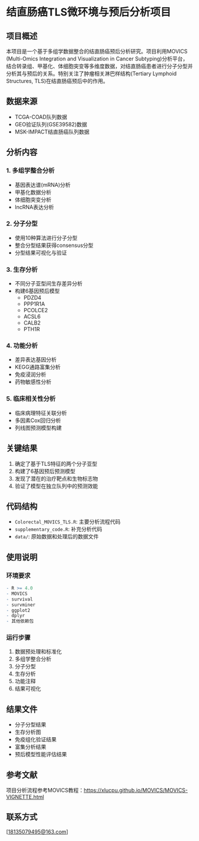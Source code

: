 # 结直肠癌TLS微环境与预后分析项目

## 项目概述

本项目是一个基于多组学数据整合的结直肠癌预后分析研究。项目利用MOVICS (Multi-Omics Integration and Visualization in Cancer Subtyping)分析平台，结合转录组、甲基化、体细胞突变等多维度数据，对结直肠癌患者进行分子分型并分析其与预后的关系。特别关注了肿瘤相关淋巴样结构(Tertiary Lymphoid Structures, TLS)在结直肠癌预后中的作用。

## 数据来源

- TCGA-COAD队列数据
- GEO验证队列(GSE39582)数据
- MSK-IMPACT结直肠癌队列数据

## 分析内容

### 1. 多组学整合分析
- 基因表达谱(mRNA)分析
- 甲基化数据分析
- 体细胞突变分析
- lncRNA表达分析

### 2. 分子分型
- 使用10种算法进行分子分型
- 整合分型结果获得consensus分型
- 分型结果可视化与验证

### 3. 生存分析
- 不同分子亚型间生存差异分析
- 构建6基因预后模型
  - PDZD4
  - PPP1R1A
  - PCOLCE2
  - ACSL6
  - CALB2
  - PTH1R

### 4. 功能分析
- 差异表达基因分析
- KEGG通路富集分析
- 免疫浸润分析
- 药物敏感性分析

### 5. 临床相关性分析
- 临床病理特征关联分析
- 多因素Cox回归分析
- 列线图预测模型构建

## 关键结果

1. 确定了基于TLS特征的两个分子亚型
2. 构建了6基因预后预测模型
3. 发现了潜在的治疗靶点和生物标志物
4. 验证了模型在独立队列中的预测效能

## 代码结构

- `Colorectal_MOVICS_TLS.R`: 主要分析流程代码
- `supplementary_code.R`: 补充分析代码
- `data/`: 原始数据和处理后的数据文件

## 使用说明

### 环境要求
```R
- R >= 4.0
- MOVICS
- survival
- survminer
- ggplot2
- dplyr
- 其他依赖包
```

### 运行步骤
1. 数据预处理和标准化
2. 多组学整合分析
3. 分子分型
4. 生存分析
5. 功能注释
6. 结果可视化

## 结果文件
- 分子分型结果
- 生存分析图
- 免疫组化验证结果
- 富集分析结果
- 预后模型性能评估结果

## 参考文献
项目分析流程参考MOVICS教程：https://xlucpu.github.io/MOVICS/MOVICS-VIGNETTE.html

## 联系方式
[18135079495@163.com]

